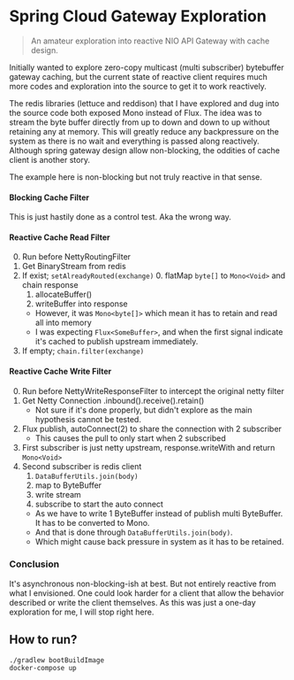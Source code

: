 # Spring Cloud Gateway Exploration

> An amateur exploration into reactive NIO API Gateway with cache design.

Initially wanted to explore zero-copy multicast (multi subscriber) bytebuffer gateway caching,
but the current state of reactive client requires much more codes and exploration into the source to get it to work
reactively.

The redis libraries (lettuce and reddison) that I have explored and dug into the source code both exposed Mono instead 
of Flux.
The idea was to stream the byte buffer directly from up to down and down to up without retaining any at memory.
This will greatly reduce any backpressure on the system as there is no wait and everything is passed along reactively.
Although spring gateway design allow non-blocking, the oddities of cache client is another story. 

The example here is non-blocking but not truly reactive in that sense.

#### Blocking Cache Filter

This is just hastily done as a control test. Aka the wrong way.

#### Reactive Cache Read Filter

0. Run before NettyRoutingFilter
1. Get BinaryStream from redis
2. If exist; `setAlreadyRouted(exchange)`
   0. flatMap `byte[]` to `Mono<Void>` and chain response
   1. allocateBuffer()
   2. writeBuffer into response
   * However, it was `Mono<byte[]>` which mean it has to retain and read all into memory
   * I was expecting `Flux<SomeBuffer>`, and when the first signal indicate it's cached to publish upstream immediately.
3. If empty; `chain.filter(exchange)`

#### Reactive Cache Write Filter 

0. Run before NettyWriteResponseFilter to intercept the original netty filter
1. Get Netty Connection .inbound().receive().retain()
   * Not sure if it's done properly, but didn't explore as the main hypothesis cannot be tested.
2. Flux publish, autoConnect(2) to share the connection with 2 subscriber
   * This causes the pull to only start when 2 subscribed
3. First subscriber is just netty upstream, response.writeWith and return `Mono<Void>`
4. Second subscriber is redis client
   1. `DataBufferUtils.join(body)`
   2. map to ByteBuffer
   3. write stream
   4. subscribe to start the auto connect
   * As we have to write 1 ByteBuffer instead of publish multi ByteBuffer. It has to be converted to Mono.
   * And that is done through `DataBufferUtils.join(body)`.   
   * Which might cause back pressure in system as it has to be retained.

### Conclusion

It's asynchronous non-blocking-ish at best. But not entirely reactive from what I envisioned.
One could look harder for a client that allow the behavior described or write the client themselves.
As this was just a one-day exploration for me, I will stop right here. 

## How to run?

```shell
./gradlew bootBuildImage
docker-compose up
``` 
